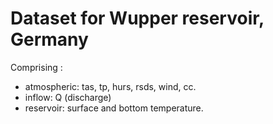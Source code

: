 # Dataset for Wupper reservoir, Germany
Comprising :
- atmospheric: tas, tp, hurs, rsds, wind, cc. 
- inflow: Q (discharge) 
- reservoir: surface and bottom temperature.
